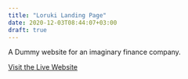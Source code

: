 ```yaml
---
title: "Loruki Landing Page"
date: 2020-12-03T08:44:07+03:00
draft: true
---
```


A Dummy website for an imaginary finance company.

[Visit the Live Website](https://armaghan-loruki.netlify.app/ "Loruki")
